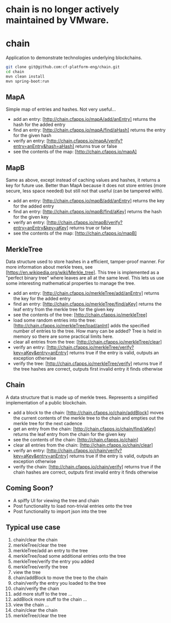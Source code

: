 # chain is no longer actively maintained by VMware.

# chain

Application to demonstrate technologies underlying blockchains.

```bash
git clone git@github.com:cf-platform-eng/chain.git
cd chain
mvn clean install
mvn spring-boot:run
```

## MapA
Simple map of entries and hashes. Not very useful...

* add an entry: [http://chain.cfapps.io/mapA/add/anEntry] returns the hash for the added entry
* find an entry: [http://chain.cfapps.io/mapA/find/aHash] returns the entry for the given hash
* verify an entry: [http://chain.cfapps.io/mapA/verify?entry=anEntry&hash=aHash] returns true or false
* see the contents of the map: [http://chain.cfapps.io/mapA]

## MapB
Same as above, except instead of caching values and hashes, it returns a key for future use. Better than MapA because it does not store entries (more secure, less space needed) but still not that useful (can be tampered with).

* add an entry: [http://chain.cfapps.io/mapB/add/anEntry] returns the key for the added entry
* find an entry: [http://chain.cfapps.io/mapB/find/aKey] returns the hash for the given key
* verify an entry: [http://chain.cfapps.io/mapB/verify?entry=anEntry&key=aKey] returns true or false
* see the contents of the map: [http://chain.cfapps.io/mapB]

## MerkleTree
Data structure used to store hashes in a efficient, tamper-proof manner. For more information about merkle trees, see [https://en.wikipedia.org/wiki/Merkle_tree]. This tree is implemented as a "perfect binary tree" where leaves are all at the same level. This lets us use some interesting mathematical properties to manage the tree.

* add an entry: [http://chain.cfapps.io/merkleTree/add/anEntry] returns the key for the added entry
* find an entry: [http://chain.cfapps.io/merkleTree/find/aKey] returns the leaf entry from the merkle tree for the given key
* see the contents of the tree: [http://chain.cfapps.io/merkleTree]
* load some random entries into the tree: [http://chain.cfapps.io/merkleTree/load/anInt] adds the specified number of entries to the tree. How many can be added? Tree is held in memory so there are some practical limits here.
* clear all entries from the tree: [http://chain.cfapps.io/merkleTree/clear]
* verify an entry: [http://chain.cfapps.io/merkleTree/verify?key=aKey&entry=anEntry] returns true if the entry is valid, outputs an exception otherwise
* verify the tree: [http://chain.cfapps.io/merkleTree/verify] returns true if the tree hashes are correct, outputs first invalid entry it finds otherwise

## Chain
A data structure that is made up of merkle trees. Represents a simplified implementation of a public blockchain.

* add a block to the chain: [http://chain.cfapps.io/chain/addBlock] moves the current contents of the merkle tree to the chain and empties out the merkle tree for the next cadence
* get an entry from the chain: [http://chain.cfapps.io/chain/find/aKey] returns the leaf entry from the chain for the given key
* see the contents of the chain: [http://chain.cfapps.io/chain]
* clear all entries from the chain: [http://chain.cfapps.io/chain/clear]
* verify an entry: [http://chain.cfapps.io/chain/verify?key=aKey&entry=anEntry] returns true if the entry is valid, outputs an exception otherwise
* verify the chain: [http://chain.cfapps.io/chain/verify] returns true if the chain hashes are correct, outputs first invalid entry it finds otherwise

## Coming Soon?
* A spiffy UI for viewing the tree and chain
* Post functionality to load non-trivial entries onto the tree
* Post functionality to import json into the tree

## Typical use case
1. chain/clear the chain
1. merkleTree/clear the tree
1. merkleTree/add an entry to the tree
1. merkleTree/load some additional entries onto the tree
1. merkleTree/verify the entry you added
1. merkleTree/verify the tree
1. view the tree
1. chain/addBlock to move the tree to the chain
1. chain/verify the entry you loaded to the tree
1. chain/verify the chain
1. add more stuff to the tree ...
1. addBlock more stuff to the chain ...
1. view the chain ...
1. chain/clear the chain
1. merkleTree/clear the tree
